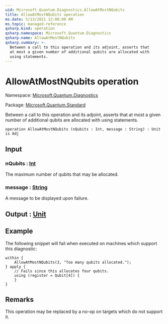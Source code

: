 ```yaml
---
uid: Microsoft.Quantum.Diagnostics.AllowAtMostNQubits
title: AllowAtMostNQubits operation
ms.date: 5/13/2021 12:00:00 AM
ms.topic: managed-reference
qsharp.kind: operation
qsharp.namespace: Microsoft.Quantum.Diagnostics
qsharp.name: AllowAtMostNQubits
qsharp.summary: >-
  Between a call to this operation and its adjoint, asserts that
  at most a given number of additional qubits are allocated with
  using statements.
---
```


# AllowAtMostNQubits operation

Namespace: [Microsoft.Quantum.Diagnostics](xref:Microsoft.Quantum.Diagnostics)

Package: [Microsoft.Quantum.Standard](https://nuget.org/packages/Microsoft.Quantum.Standard)


Between a call to this operation and its adjoint, asserts thatat most a given number of additional qubits are allocated withusing statements.

```qsharp
operation AllowAtMostNQubits (nQubits : Int, message : String) : Unit is Adj
```


## Input

### nQubits : [Int](xref:microsoft.quantum.qsharp.valueliterals#int-literals)

The maximum number of qubits that may be allocated.


### message : [String](xref:microsoft.quantum.qsharp.valueliterals#string-literals)

A message to be displayed upon failure.



## Output : [Unit](xref:microsoft.quantum.qsharp.valueliterals#unit-literal)



## Example

The following snippet will fail when executed on machines whichsupport this diagnostic:```qsharpwithin {    AllowAtMostNQubits(3, "Too many qubits allocated.");} apply {    // Fails since this allocates four qubits.    using (register = Qubit[4]) {    }}```

## Remarks

This operation may be replaced by a no-op on targets which do notsupport it.